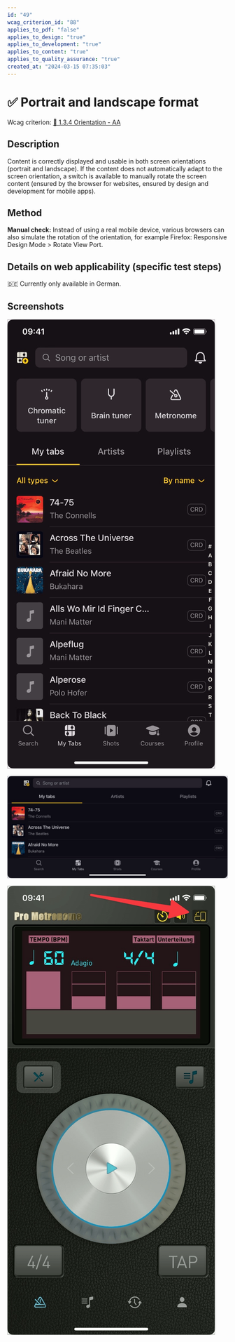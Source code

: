 ```yaml
---
id: "49"
wcag_criterion_id: "88"
applies_to_pdf: "false"
applies_to_design: "true"
applies_to_development: "true"
applies_to_content: "true"
applies_to_quality_assurance: "true"
created_at: "2024-03-15 07:35:03"
---
```


# ✅ Portrait and landscape format

Wcag criterion: [📜 1.3.4 Orientation - AA](..)

## Description

Content is correctly displayed and usable in both screen orientations (portrait and landscape). If the content does not automatically adapt to the screen orientation, a switch is available to manually rotate the screen content (ensured by the browser for websites, ensured by design and development for mobile apps).

## Method

**Manual check:** Instead of using a real mobile device, various browsers can also simulate the rotation of the orientation, for example Firefox: Responsive Design Mode > Rotate View Port.

## Details on web applicability (specific test steps)

🇩🇪 Currently only available in German.

## Screenshots

![Mobile App im Hochformat](images/mobile-app-im-hochformat.png)

![Dieselbe Mobile App im Querformat](images/dieselbe-mobile-app-im-querformat.png)

![Mobile App mit Button zum Wechseln des Formats](images/mobile-app-mit-button-zum-wechseln-des-formats.png)